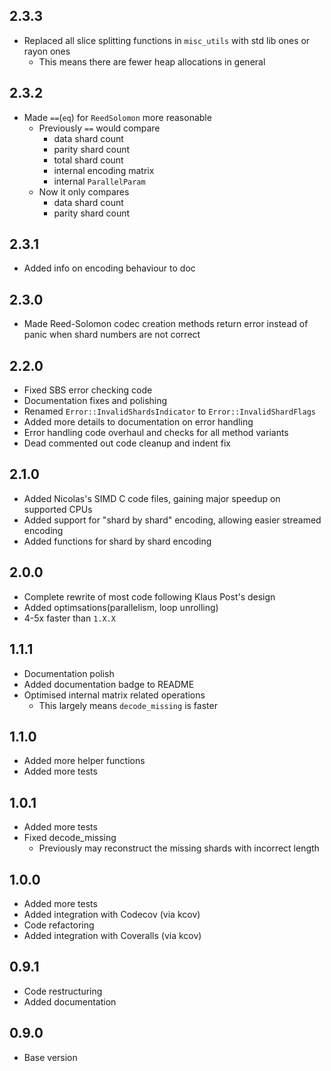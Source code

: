 ## 2.3.3
  - Replaced all slice splitting functions in `misc_utils` with std lib ones or rayon ones
    - This means there are fewer heap allocations in general

## 2.3.2
  - Made `==`(`eq`) for `ReedSolomon` more reasonable
    - Previously `==` would compare
      - data shard count
      - parity shard count
      - total shard count
      - internal encoding matrix
      - internal `ParallelParam`
    - Now it only compares
      - data shard count
      - parity shard count

## 2.3.1
  - Added info on encoding behaviour to doc

## 2.3.0
  - Made Reed-Solomon codec creation methods return error instead of panic when shard numbers are not correct

## 2.2.0
  - Fixed SBS error checking code
  - Documentation fixes and polishing
  - Renamed `Error::InvalidShardsIndicator` to `Error::InvalidShardFlags`
  - Added more details to documentation on error handling
  - Error handling code overhaul and checks for all method variants
  - Dead commented out code cleanup and indent fix

## 2.1.0
  - Added Nicolas's SIMD C code files, gaining major speedup on supported CPUs
  - Added support for "shard by shard" encoding, allowing easier streamed encoding
  - Added functions for shard by shard encoding

## 2.0.0
  - Complete rewrite of most code following Klaus Post's design
  - Added optimsations(parallelism, loop unrolling)
  - 4-5x faster than `1.X.X`

## 1.1.1
  - Documentation polish
  - Added documentation badge to README
  - Optimised internal matrix related operations
    - This largely means `decode_missing` is faster

## 1.1.0
  - Added more helper functions
  - Added more tests
 
## 1.0.1
  - Added more tests
  - Fixed decode_missing
    - Previously may reconstruct the missing shards with incorrect length

## 1.0.0
  - Added more tests
  - Added integration with Codecov (via kcov)
  - Code refactoring
  - Added integration with Coveralls (via kcov)

## 0.9.1
  - Code restructuring
  - Added documentation

## 0.9.0
  - Base version
